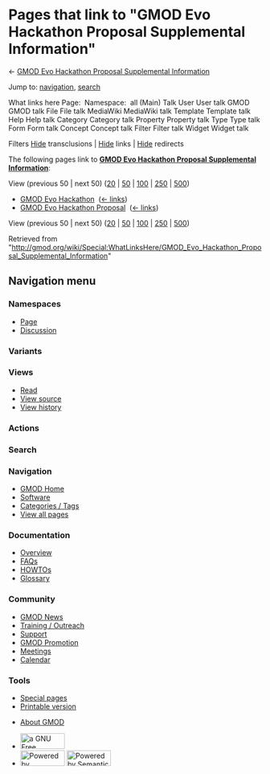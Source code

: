 <div id="mw-page-base" class="noprint">

</div>

<div id="mw-head-base" class="noprint">

</div>

<div id="content" class="mw-body" role="main">

<span id="top"></span>

<div id="mw-js-message" style="display:none;">

</div>



# <span dir="auto">Pages that link to "GMOD Evo Hackathon Proposal Supplemental Information"</span>

<div id="bodyContent">

<div id="contentSub">

← [GMOD Evo Hackathon Proposal Supplemental
Information](/wiki/GMOD_Evo_Hackathon_Proposal_Supplemental_Information "GMOD Evo Hackathon Proposal Supplemental Information")

</div>

<div id="jump-to-nav" class="mw-jump">

Jump to: [navigation](#mw-navigation), [search](#p-search)

</div>

<div id="mw-content-text">

What links here Page:  Namespace:  all (Main) Talk User User talk GMOD
GMOD talk File File talk MediaWiki MediaWiki talk Template Template talk
Help Help talk Category Category talk Property Property talk Type Type
talk Form Form talk Concept Concept talk Filter Filter talk Widget
Widget talk

Filters
[Hide](/mediawiki/index.php?title=Special:WhatLinksHere/GMOD_Evo_Hackathon_Proposal_Supplemental_Information&hidetrans=1 "Special:WhatLinksHere/GMOD Evo Hackathon Proposal Supplemental Information")
transclusions \|
[Hide](/mediawiki/index.php?title=Special:WhatLinksHere/GMOD_Evo_Hackathon_Proposal_Supplemental_Information&hidelinks=1 "Special:WhatLinksHere/GMOD Evo Hackathon Proposal Supplemental Information")
links \|
[Hide](/mediawiki/index.php?title=Special:WhatLinksHere/GMOD_Evo_Hackathon_Proposal_Supplemental_Information&hideredirs=1 "Special:WhatLinksHere/GMOD Evo Hackathon Proposal Supplemental Information")
redirects

The following pages link to **[GMOD Evo Hackathon Proposal Supplemental
Information](/wiki/GMOD_Evo_Hackathon_Proposal_Supplemental_Information "GMOD Evo Hackathon Proposal Supplemental Information")**:

View (previous 50 \| next 50)
([20](/mediawiki/index.php?title=Special:WhatLinksHere/GMOD_Evo_Hackathon_Proposal_Supplemental_Information&limit=20 "Special:WhatLinksHere/GMOD Evo Hackathon Proposal Supplemental Information")
\|
[50](/mediawiki/index.php?title=Special:WhatLinksHere/GMOD_Evo_Hackathon_Proposal_Supplemental_Information&limit=50 "Special:WhatLinksHere/GMOD Evo Hackathon Proposal Supplemental Information")
\|
[100](/mediawiki/index.php?title=Special:WhatLinksHere/GMOD_Evo_Hackathon_Proposal_Supplemental_Information&limit=100 "Special:WhatLinksHere/GMOD Evo Hackathon Proposal Supplemental Information")
\|
[250](/mediawiki/index.php?title=Special:WhatLinksHere/GMOD_Evo_Hackathon_Proposal_Supplemental_Information&limit=250 "Special:WhatLinksHere/GMOD Evo Hackathon Proposal Supplemental Information")
\|
[500](/mediawiki/index.php?title=Special:WhatLinksHere/GMOD_Evo_Hackathon_Proposal_Supplemental_Information&limit=500 "Special:WhatLinksHere/GMOD Evo Hackathon Proposal Supplemental Information"))

- [GMOD Evo Hackathon](/wiki/GMOD_Evo_Hackathon "GMOD Evo Hackathon") ‎
  <span class="mw-whatlinkshere-tools">([←
  links](/mediawiki/index.php?title=Special:WhatLinksHere&target=GMOD+Evo+Hackathon "Special:WhatLinksHere"))</span>
- [GMOD Evo Hackathon
  Proposal](/wiki/GMOD_Evo_Hackathon_Proposal "GMOD Evo Hackathon Proposal")
  ‎ <span class="mw-whatlinkshere-tools">([←
  links](/mediawiki/index.php?title=Special:WhatLinksHere&target=GMOD+Evo+Hackathon+Proposal "Special:WhatLinksHere"))</span>

View (previous 50 \| next 50)
([20](/mediawiki/index.php?title=Special:WhatLinksHere/GMOD_Evo_Hackathon_Proposal_Supplemental_Information&limit=20 "Special:WhatLinksHere/GMOD Evo Hackathon Proposal Supplemental Information")
\|
[50](/mediawiki/index.php?title=Special:WhatLinksHere/GMOD_Evo_Hackathon_Proposal_Supplemental_Information&limit=50 "Special:WhatLinksHere/GMOD Evo Hackathon Proposal Supplemental Information")
\|
[100](/mediawiki/index.php?title=Special:WhatLinksHere/GMOD_Evo_Hackathon_Proposal_Supplemental_Information&limit=100 "Special:WhatLinksHere/GMOD Evo Hackathon Proposal Supplemental Information")
\|
[250](/mediawiki/index.php?title=Special:WhatLinksHere/GMOD_Evo_Hackathon_Proposal_Supplemental_Information&limit=250 "Special:WhatLinksHere/GMOD Evo Hackathon Proposal Supplemental Information")
\|
[500](/mediawiki/index.php?title=Special:WhatLinksHere/GMOD_Evo_Hackathon_Proposal_Supplemental_Information&limit=500 "Special:WhatLinksHere/GMOD Evo Hackathon Proposal Supplemental Information"))

</div>

<div class="printfooter">

Retrieved from
"<http://gmod.org/wiki/Special:WhatLinksHere/GMOD_Evo_Hackathon_Proposal_Supplemental_Information>"

</div>

<div id="catlinks" class="catlinks catlinks-allhidden">

</div>

<div class="visualClear">

</div>

</div>

</div>

<div id="mw-navigation">

## Navigation menu

<div id="mw-head">



<div id="left-navigation">

<div id="p-namespaces" class="vectorTabs" role="navigation"
aria-labelledby="p-namespaces-label">

### Namespaces

- <span id="ca-nstab-main"><a href="/wiki/GMOD_Evo_Hackathon_Proposal_Supplemental_Information"
  accesskey="c" title="View the content page [c]">Page</a></span>
- <span id="ca-talk"><a
  href="/mediawiki/index.php?title=Talk:GMOD_Evo_Hackathon_Proposal_Supplemental_Information&amp;action=edit&amp;redlink=1"
  accesskey="t"
  title="Discussion about the content page [t]">Discussion</a></span>

</div>

<div id="p-variants" class="vectorMenu emptyPortlet" role="navigation"
aria-labelledby="p-variants-label">

### 

### Variants[](#)

<div class="menu">

</div>

</div>

</div>

<div id="right-navigation">

<div id="p-views" class="vectorTabs" role="navigation"
aria-labelledby="p-views-label">

### Views

- <span id="ca-view">[Read](/wiki/GMOD_Evo_Hackathon_Proposal_Supplemental_Information)</span>
- <span id="ca-viewsource"><a
  href="/mediawiki/index.php?title=GMOD_Evo_Hackathon_Proposal_Supplemental_Information&amp;action=edit"
  accesskey="e" title="This page is protected.
  You can view its source [e]">View source</a></span>
- <span id="ca-history"><a
  href="/mediawiki/index.php?title=GMOD_Evo_Hackathon_Proposal_Supplemental_Information&amp;action=history"
  accesskey="h" title="Past revisions of this page [h]">View history</a></span>

</div>

<div id="p-cactions" class="vectorMenu emptyPortlet" role="navigation"
aria-labelledby="p-cactions-label">

### Actions[](#)

<div class="menu">

</div>

</div>

<div id="p-search" role="search">

### Search

<div id="simpleSearch">

</div>

</div>

</div>

</div>

<div id="mw-panel">

<div id="p-logo" role="banner">

<a href="/wiki/Main_Page"
style="background-image: url(http://gmod.org/images/GMOD-cogs.png);"
title="Visit the main page"></a>

</div>

<div id="p-Navigation" class="portal" role="navigation"
aria-labelledby="p-Navigation-label">

### Navigation

<div class="body">

- <span id="n-GMOD-Home">[GMOD Home](/wiki/Main_Page)</span>
- <span id="n-Software">[Software](/wiki/GMOD_Components)</span>
- <span id="n-Categories-.2F-Tags">[Categories /
  Tags](/wiki/Categories)</span>
- <span id="n-View-all-pages">[View all
  pages](/wiki/Special:AllPages)</span>

</div>

</div>

<div id="p-Documentation" class="portal" role="navigation"
aria-labelledby="p-Documentation-label">

### Documentation

<div class="body">

- <span id="n-Overview">[Overview](/wiki/Overview)</span>
- <span id="n-FAQs">[FAQs](/wiki/Category:FAQ)</span>
- <span id="n-HOWTOs">[HOWTOs](/wiki/Category:HOWTO)</span>
- <span id="n-Glossary">[Glossary](/wiki/Glossary)</span>

</div>

</div>

<div id="p-Community" class="portal" role="navigation"
aria-labelledby="p-Community-label">

### Community

<div class="body">

- <span id="n-GMOD-News">[GMOD News](/wiki/GMOD_News)</span>
- <span id="n-Training-.2F-Outreach">[Training /
  Outreach](/wiki/Training_and_Outreach)</span>
- <span id="n-Support">[Support](/wiki/Support)</span>
- <span id="n-GMOD-Promotion">[GMOD
  Promotion](/wiki/GMOD_Promotion)</span>
- <span id="n-Meetings">[Meetings](/wiki/Meetings)</span>
- <span id="n-Calendar">[Calendar](/wiki/Calendar)</span>

</div>

</div>

<div id="p-tb" class="portal" role="navigation"
aria-labelledby="p-tb-label">

### Tools

<div class="body">

- <span id="t-specialpages"><a href="/wiki/Special:SpecialPages" accesskey="q"
  title="A list of all special pages [q]">Special pages</a></span>
- <span id="t-print"><a
  href="/mediawiki/index.php?title=Special:WhatLinksHere/GMOD_Evo_Hackathon_Proposal_Supplemental_Information&amp;printable=yes"
  rel="alternate" accesskey="p"
  title="Printable version of this page [p]">Printable version</a></span>

</div>

</div>

</div>

</div>

<div id="footer" role="contentinfo">

- <span id="footer-places-about">[About
  GMOD](/wiki/GMOD:About "GMOD:About")</span>

<!-- -->

- <span id="footer-copyrightico">[<img src="http://www.gnu.org/graphics/gfdl-logo-small.png" width="88"
  height="31" alt="a GNU Free Documentation License" />](http://www.gnu.org/licenses/fdl-1.3.html)</span>
- <span id="footer-poweredbyico">[<img src="/mediawiki/skins/common/images/poweredby_mediawiki_88x31.png"
  width="88" height="31" alt="Powered by MediaWiki" />](//www.mediawiki.org/)
  [<img
  src="/mediawiki/extensions/SemanticMediaWiki/includes/../resources/images/smw_button.png"
  width="88" height="31" alt="Powered by Semantic MediaWiki" />](https://www.semantic-mediawiki.org/wiki/Semantic_MediaWiki)</span>

<div style="clear:both">

</div>

</div>
